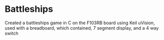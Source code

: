# Battleships
Created a battleships game in C on the F103RB board using Keil uVision, used with a breadboard, which contained, 7 segment display, and a 4 way switch
